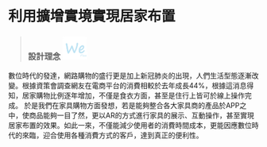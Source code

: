 # 利用擴增實境實現居家布置
> ### 設計理念 <img src="https://github.com/ShawnChen0817/ImgDataBase/blob/main/WePlace.png" width=50px>
數位時代的發達，網路購物的盛行更是加上新冠肺炎的出現，人們生活型態逐漸改變。根據資策會調查網友在電商平台的消費相較於去年成長44%，根據這消息得知，居家購物比例逐年增加，不僅是食衣方面，甚至是住行上皆可於線上操作完成。
於是我們在家具購物方面發想，若是能夠整合各大家具商的產品於APP之中，使商品能夠一目了然，更以AR的方式進行家具的展示、互動操作，甚至實現居家布置的效果。如此一來，不僅能減少使用者的消費時間成本，更能因應數位時代的來臨，迎合使用各種消費方式的客戶，達到真正的便利性。

